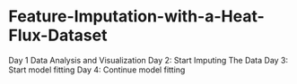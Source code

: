 # Feature-Imputation-with-a-Heat-Flux-Dataset
Day 1 Data Analysis and Visualization
Day 2: Start Imputing The Data
Day 3: Start model fitting
Day 4: Continue model fitting
